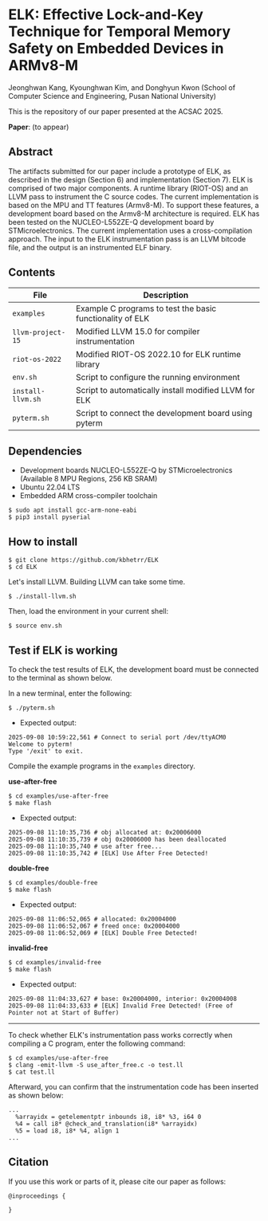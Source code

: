 # ELK: Effective Lock-and-Key Technique for Temporal Memory Safety on Embedded Devices in ARMv8-M

Jeonghwan Kang, Kyounghwan Kim, and Donghyun Kwon (School of Computer Science and Engineering, Pusan National University)

This is the repository of our paper presented at the ACSAC 2025.

**Paper**: (to appear)

## Abstract

The artifacts submitted for our paper include a prototype of ELK, as described in the design (Section 6) and implementation (Section 7). ELK is comprised of two major components. A runtime library (RIOT-OS) and an LLVM pass to instrument the C source codes. The current implementation is based on the MPU and TT features (Armv8-M). To support these features, a development board based on the Armv8-M architecture is required. ELK has been tested on the NUCLEO-L552ZE-Q development board by STMicroelectronics. The current implementation uses a cross-compilation approach. The input to the ELK instrumentation pass is an LLVM bitcode file, and the output is an instrumented ELF binary.

## Contents

| File | Description |
|------|-------------|
| `examples` | Example C programs to test the basic functionality of ELK |
| `llvm-project-15` | Modified LLVM 15.0 for compiler instrumentation |
| `riot-os-2022` | Modified RIOT-OS 2022.10 for ELK runtime library |
| `env.sh` | Script to configure the running environment |
| `install-llvm.sh` | Script to automatically install modified LLVM for ELK |
| `pyterm.sh` | Script to connect the development board using pyterm |

## Dependencies

* Development boards NUCLEO-L552ZE-Q by STMicroelectronics (Available 8 MPU Regions, 256 KB SRAM)
* Ubuntu 22.04 LTS
* Embedded ARM cross-compiler toolchain

```
$ sudo apt install gcc-arm-none-eabi
$ pip3 install pyserial
```

## How to install

```
$ git clone https://github.com/kbhetrr/ELK
$ cd ELK
```

Let's install LLVM. Building LLVM can take some time.

```
$ ./install-llvm.sh
```

Then, load the environment in your current shell:

```
$ source env.sh
```

## Test if ELK is working

To check the test results of ELK, the development board must be connected to the terminal as shown below.

In a new terminal, enter the following:

```
$ ./pyterm.sh
```

* Expected output:
```
2025-09-08 10:59:22,561 # Connect to serial port /dev/ttyACM0
Welcome to pyterm!
Type '/exit' to exit.
```

Compile the example programs in the `examples` directory.

**use-after-free**

```
$ cd examples/use-after-free
$ make flash
```

* Expected output:
```
2025-09-08 11:10:35,736 # obj allocated at: 0x20006000
2025-09-08 11:10:35,739 # obj 0x20006000 has been deallocated
2025-09-08 11:10:35,740 # use after free...
2025-09-08 11:10:35,742 # [ELK] Use After Free Detected!
```

**double-free**

```
$ cd examples/double-free
$ make flash
```

* Expected output:
```
2025-09-08 11:06:52,065 # allocated: 0x20004000
2025-09-08 11:06:52,067 # freed once: 0x20004000
2025-09-08 11:06:52,069 # [ELK] Double Free Detected!
```

**invalid-free**

```
$ cd examples/invalid-free
$ make flash
```

* Expected output:
```
2025-09-08 11:04:33,627 # base: 0x20004000, interior: 0x20004008
2025-09-08 11:04:33,633 # [ELK] Invalid Free Detected! (Free of Pointer not at Start of Buffer)
```

---

To check whether ELK's instrumentation pass works correctly when compiling a C program, enter the following command:

```
$ cd examples/use-after-free
$ clang -emit-llvm -S use_after_free.c -o test.ll
$ cat test.ll
```

Afterward, you can confirm that the instrumentation code has been inserted as shown below:

```
...
  %arrayidx = getelementptr inbounds i8, i8* %3, i64 0
  %4 = call i8* @check_and_translation(i8* %arrayidx)
  %5 = load i8, i8* %4, align 1
...
```

## Citation

If you use this work or parts of it, please cite our paper as follows:

```
@inproceedings {

}
```